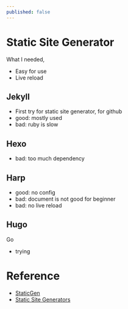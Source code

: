 ```yaml
---
published: false
---
```


# Static Site Generator

What I needed,

* Easy for use
* Live reload

## Jekyll

* First try for static site generator, for github
* good: mostly used
* bad: ruby is slow

## Hexo

* bad: too much dependency

## Harp

* good: no config
* bad: document is not good for beginner
* bad: no live reload

## Hugo
Go

* trying


# Reference

* [StaticGen](https://www.staticgen.com/)
* [Static Site Generators](https://staticsitegenerators.net/)
